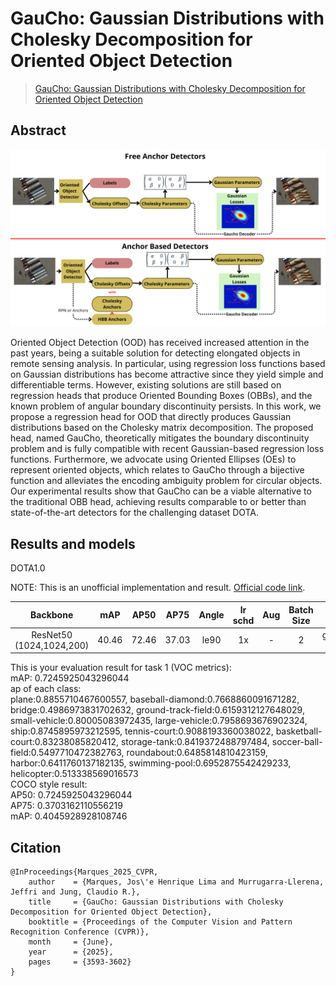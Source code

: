# GauCho: Gaussian Distributions with Cholesky Decomposition for Oriented Object Detection

> [GauCho: Gaussian Distributions with Cholesky Decomposition for Oriented Object Detection](https://openaccess.thecvf.com/content/CVPR2025/html/Marques_GauCho_Gaussian_Distributions_with_Cholesky_Decomposition_for_Oriented_Object_Detection_CVPR_2025_paper.html)

<!-- [ALGORITHM] -->

## Abstract

<div align=center>
<img src="https://github.com/jhlmarques/GauCho/blob/main/images/concept_gaucho.png" width="800"/>
</div>

Oriented Object Detection (OOD) has received increased attention in the past years, being a suitable solution for detecting elongated objects in remote sensing analysis. In particular, using regression loss functions based on Gaussian distributions has become attractive since they yield simple and differentiable terms. However, existing solutions are still based on regression heads that produce Oriented Bounding Boxes (OBBs), and the known problem of angular boundary discontinuity persists. In this work, we propose a regression head for OOD that directly produces Gaussian distributions based on the Cholesky matrix decomposition. The proposed head, named GauCho, theoretically mitigates the boundary discontinuity problem and is fully compatible with recent Gaussian-based regression loss functions. Furthermore, we advocate using Oriented Ellipses (OEs) to represent oriented objects, which relates to GauCho through a bijective function and alleviates the encoding ambiguity problem for circular objects. Our experimental results show that GauCho can be a viable alternative to the traditional OBB head, achieving results comparable to or better than state-of-the-art detectors for the challenging dataset DOTA.

## Results and models

DOTA1.0

NOTE: This is an unofficial implementation and result. [Official code link](https://github.com/jhlmarques/GauCho).

|         Backbone         |  mAP  | AP50 | AP75 | Angle | lr schd |  Aug | Batch Size |                                                    Configs                                                     |                                                                                                                                                                              Download                                                                                                                                                                              |
| :----------------------: | :---: | :---: | :-----: | :------: | :------------: | :-: | :--------: | :------------------------------------------------------------------------------------------------------------: | :----------------------------------------------------------------------------------------------------------------------------------------------------------------------------------------------------------------------------------------------------------------------------------------------------------------------------------------------------------------: |
| ResNet50 (1024,1024,200) | 40.46 | 72.46  |   37.03    |   le90   |      1x      |  -  |     2      | [gaussian_fcos_r50_fpn_gaucho<br>_probiou_1x_dota_le90](./configs/gaussian_fcos_r50_fpn_gaucho_probiou_1x_dota_le90.py) | [model](https://www.modelscope.cn/models/wokaikaixinxin/ai4rs/files) \| [log](https://www.modelscope.cn/models/wokaikaixinxin/ai4rs/files) |

This is your evaluation result for task 1 (VOC metrics):  
mAP: 0.7245925043296044  
ap of each class:   
plane:0.8855710467600557, baseball-diamond:0.7668860091671282, bridge:0.4986973831702632, ground-track-field:0.6159312127648029, small-vehicle:0.80005083972435, large-vehicle:0.7958693676902324, ship:0.8745895973212595, tennis-court:0.9088193360038022, basketball-court:0.83238085820412, storage-tank:0.8419372488797484, soccer-ball-field:0.5497710472382763, roundabout:0.6485814810423159, harbor:0.6411760137182135, swimming-pool:0.6952875542429233, helicopter:0.513338569016573  
COCO style result:  
AP50: 0.7245925043296044  
AP75: 0.3703162110556219  
mAP: 0.4045928928108746


## Citation

```
@InProceedings{Marques_2025_CVPR,
    author    = {Marques, Jos\'e Henrique Lima and Murrugarra-Llerena, Jeffri and Jung, Claudio R.},
    title     = {GauCho: Gaussian Distributions with Cholesky Decomposition for Oriented Object Detection},
    booktitle = {Proceedings of the Computer Vision and Pattern Recognition Conference (CVPR)},
    month     = {June},
    year      = {2025},
    pages     = {3593-3602}
}
```
